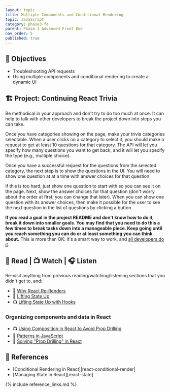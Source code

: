 ```yaml
---
layout: topic
title: Multiple Components and Conditional Rendering
topic: JavaScript
category: phase3-fe
parent: Phase 3 Advanced Front End
nav_order: 5
published: true
---
```


## 🎯 Objectives

- Troubleshooting API requests
- Using multiple components and conditional rendering to create a dynamic UI

## 🏗️ Project: Continuing React Trivia

Be methodical in your approach and don't try to do too much at once. It can help to talk with other developers to break the project down into steps you can take.

Once you have categories showing on the page, make your trivia categories selectable. When a user clicks on a category to select it, you should make a request to get at least 10 questions for that category. The API will let you specify how many questions you want to get back, and it will let you specify the type (e.g., multiple choice).

Once you have a successful request for the questions from the selected category, the next step is to show the questions in the UI. You will need to show one question at at a time with answer choices for that question.

If this is too hard, just show one question to start with so you can see it on the page. Next, show the answer choices for that question (don't worry about the order at first; you can change that later). When you can show one question with its answer choices, then make it possible for the user to see the next question in the list of questions by clicking a button.

**If you read a goal in the project README and don't know how to do it, break it down into smaller goals. You may find that you need to do this a few times to break tasks down into a manageable piece. Keep going until you reach something you can do or at least something you can think about.** This is more than OK: it's a smart way to work, and [all developers do it](https://www.developerway.com/posts/prison-break-solving-life-as-a-developer).

## 📖 Read | 📺 Watch | 🎧 Listen

Re-visit anything from previous reading/watching/listening sections that you didn't get to, and:

- 📖 [Why React Re-Renders](https://www.joshwcomeau.com/react/why-react-re-renders/)
- 📖 [Lifting State Up](https://react.dev/learn/sharing-state-between-components#lifting-state-up-by-example)
- 📺 [Lifting State Up with Hooks](https://www.youtube.com/watch?v=HF4o9KAZNxw)

### Organizing components and data in React

- 📺 [Using Composition in React to Avoid Prop Drilling](https://youtu.be/3XaXKiXtNjw)
- 📖 [Patterns in JavaScript](https://www.patterns.dev/)
- 📖 [Solving "Prop Drilling" in React](https://blog.logrocket.com/solving-prop-drilling-react-apps/)

## 🔖 References

- [Conditional Rendering in React][react-conditional-render]
- [Managing State in React][react-state]

{% include reference_links.md %}

